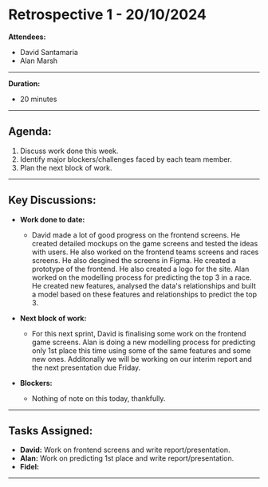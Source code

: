 # Retrospective 1 - 20/10/2024


**Attendees:**  
- David Santamaria
- Alan Marsh

---

**Duration:**
- 20 minutes

---

## Agenda:

1. Discuss work done this week.
2. Identify major blockers/challenges faced by each team member.
3. Plan the next block of work.

---

## Key Discussions:

- **Work done to date:**
  - David made a lot of good progress on the frontend screens. He created detailed mockups on the game screens and tested the ideas with users. He also worked on the frontend teams screens and races screens. He also desgined the screens in Figma. He created a prototype of the frontend. He also created a logo for the site. Alan worked on the modelling process for predicting the top 3 in a race. He created new features, analysed the data's relationships and built a model based on these features and relationships to predict the top 3.

- **Next block of work:**
  - For this next sprint, David is finalising some work on the frontend game screens. Alan is doing a new modelling process for predicting only 1st place this time using some of the same features and some new ones. Additonally we will be working on our interim report and the next presentation due Friday.

- **Blockers:**
  - Nothing of note on this today, thankfully.

---

## Tasks Assigned:

- **David:** Work on frontend screens and write report/presentation.
- **Alan:** Work on predicting 1st place and write report/presentation.
- **Fidel:** 

---